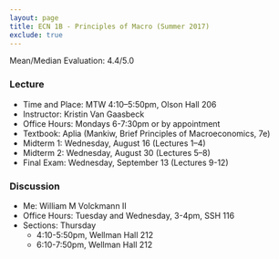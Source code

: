 ```yaml
---
layout: page
title: ECN 1B - Principles of Macro (Summer 2017)
exclude: true
---
```


Mean/Median Evaluation: 4.4/5.0


### Lecture
* Time and Place: MTW 4:10–5:50pm, Olson Hall 206
* Instructor: Kristin Van Gaasbeck
* Office Hours: Mondays 6-7:30pm or by appointment  
* Textbook: Aplia (Mankiw, Brief Principles of Macroeconomics, 7e)
* Midterm 1: Wednesday, August 16 (Lectures 1–4)
* Midterm 2: Wednesday, August 30 (Lectures 5–8)
* Final Exam: Wednesday, September 13 (Lectures 9-12)


### Discussion
* Me: William M Volckmann II
* Office Hours: Tuesday and Wednesday, 3-4pm, SSH 116
* Sections: Thursday
  * 4:10-5:50pm, Wellman Hall 212
  * 6:10-7:50pm, Wellman Hall 212
